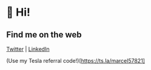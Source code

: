 # 👋 Hi! 

## Find me on the web
[Twitter](https://twitter.com/marcelrojas2k) | [LinkedIn](https://linkedin.com/in/marcel-rojas)

(Use my Tesla referral code!)[https://ts.la/marcel57821]
